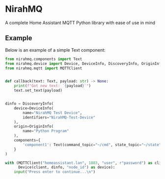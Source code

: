 # NirahMQ

A complete Home Assistant MQTT Python library with ease of use in mind

## Example

Below is an example of a simple Text component:

```python
from nirahmq.components import Text
from nirahmq.device import Device, DeviceInfo, DiscoveryInfo, OriginInfo
from nirahmq.mqtt import MQTTClient


def callback(text: Text, payload: str) -> None:
    print(f"Got new text: `{payload}`")
    text.set_text(payload)


dinfo = DiscoveryInfo(
    device=DeviceInfo(
        name="NirahMQ Test Device",
        identifiers="NirahMQ-Test-Device"
    ),
    origin=OriginInfo(
        name="Python Program"
    ),
    components={
        'component1': Text(command_topic="~/cmd", state_topic="~/state", command_callback=callback)
    }
)

with (MQTTClient("homeassistant.lan", 1883, "user", r"password") as client,
      Device(client, dinfo, "node_id") as device):
    input("Press enter to continue...\n")
```
